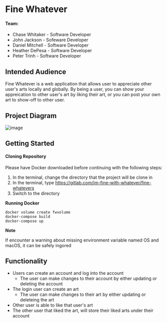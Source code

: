 # Fine Whatever

#### Team:

* Chase Whitaker - Software Developer
* John Jackson - Sofeware Developer
* Daniel Mitchell - Software Developer
* Heather DePesa - Software Developer
* Peter Trinh - Software Developer

## Intended Audience

Fine Whatever is a web application that allows user to appreciate other user's arts locally and globally. By being a user, you can show your appreication to other user's art by liking their art, or you can post your own art to show-off to other user.

## Project Diagram

![image](/uploads/170867856e84ec83f0924c3e4e1902f2/image.png)

## Getting Started

#### Cloning Repository

Please have Docker downloaded before continuing with the following steps:
1. In the terminal, change the directory that the project will be clone in
2. In the terminal, type https://gitlab.com/im-fine-with-whatever/fine-whatevers
3. Switch to the directory

**Running Docker**
```
docker volume create fwvolume
docker-compose build
docker-compose up
```

**Note**

If encounter a warning about missing environment variable named OS and macOS, it can be safely ingored

## Functionality

* Users can create an account and log into the account
  * The user can make changes to their account by either updating or deleting the account
* The login user can create an art
  * The user can make changes to their art by either updating or deleteing the art
* Other user is able to like that user's art
* The other user that liked the art, will store their liked arts under their account
